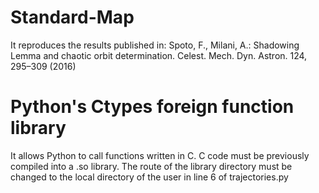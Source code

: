 # Standard-Map

It reproduces the results published in: Spoto, F., Milani, A.: Shadowing Lemma and chaotic orbit determination. Celest. Mech. Dyn. Astron. 124,
295–309 (2016)

# Python's Ctypes foreign function library
It allows Python to call functions written in C. 
C code must be previously compiled into a .so library.
The route of the library directory must be changed to the local directory of the user in line 6 of trajectories.py
